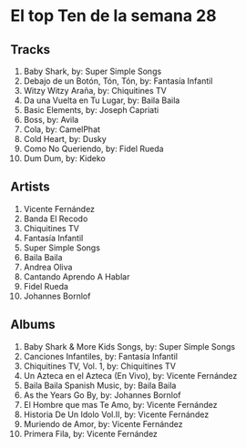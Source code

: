 # El top Ten de la semana 28

## Tracks
1. Baby Shark, by: Super Simple Songs
1. Debajo de un Botón, Tón, Tón, by: Fantasía Infantil
1. Witzy Witzy Araña, by: Chiquitines TV
1. Da una Vuelta en Tu Lugar, by: Baila Baila
1. Basic Elements, by: Joseph Capriati
1. Boss, by: Avila
1. Cola, by: CamelPhat
1. Cold Heart, by: Dusky
1. Como No Queriendo, by: Fidel Rueda
1. Dum Dum, by: Kideko

## Artists
1. Vicente Fernández
1. Banda El Recodo
1. Chiquitines TV
1. Fantasía Infantil
1. Super Simple Songs
1. Baila Baila
1. Andrea Oliva
1. Cantando Aprendo A Hablar
1. Fidel Rueda
1. Johannes Bornlof

## Albums
1. Baby Shark & More Kids Songs, by: Super Simple Songs
1. Canciones Infantiles, by: Fantasía Infantil
1. Chiquitines TV, Vol. 1, by: Chiquitines TV
1. Un Azteca en el Azteca (En Vivo), by: Vicente Fernández
1. Baila Baila Spanish Music, by: Baila Baila
1. As the Years Go By, by: Johannes Bornlof
1. El Hombre que mas Te Amo, by: Vicente Fernández
1. Historia De Un Idolo Vol.II, by: Vicente Fernández
1. Muriendo de Amor, by: Vicente Fernández
1. Primera Fila, by: Vicente Fernández

